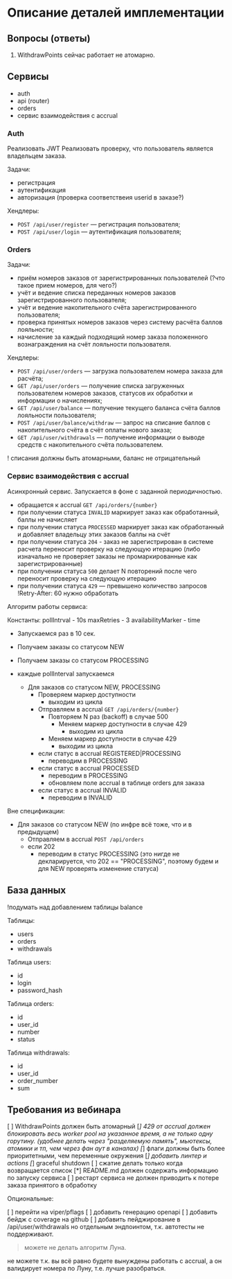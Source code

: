 # Описание деталей имплементации

## Вопросы (ответы)

1. WithdrawPoints сейчас работает не атомарно.

## Сервисы

* auth
* api (router)
* orders
* сервис взаимодействия с accrual

### Auth

Реализовать JWT
Реализовать проверку, что пользователь является владельцем заказа.

Задачи:

* регистрация
* аутентификация
* авторизация (проверка соответствеия userid в заказе?)

Хендлеры:

* `POST /api/user/register` — регистрация пользователя;
* `POST /api/user/login` — аутентификация пользователя;

### Orders

Задачи:

* приём номеров заказов от зарегистрированных пользователей (?что такое прием номеров, для чего?)
* учёт и ведение списка переданных номеров заказов зарегистрированного пользователя;
* учёт и ведение накопительного счёта зарегистрированного пользователя;
* проверка принятых номеров заказов через систему расчёта баллов лояльности;
* начисление за каждый подходящий номер заказа положенного вознаграждения на счёт лояльности пользователя.

Хендлеры:

* `POST /api/user/orders` — загрузка пользователем номера заказа для расчёта;
* `GET /api/user/orders` — получение списка загруженных пользователем номеров заказов, статусов их обработки и информации о начислениях;
* `GET /api/user/balance` — получение текущего баланса счёта баллов лояльности пользователя;
* `POST /api/user/balance/withdraw` — запрос на списание баллов с накопительного счёта в счёт оплаты нового заказа;
* `GET /api/user/withdrawals` — получение информации о выводе средств с накопительного счёта пользователем.

! списания должны быть атомарными, баланс не отрицательный

### Сервис взаимодействия с accrual

Асинхронный сервис. Запускается в фоне с заданной периодичностью.

* обращается к accrual `GET /api/orders/{number}`
* при получении статуса `INVALID` маркирует заказ как обработанный, баллы не начисляет
* при получении статуса `PROCESSED` маркирует заказ как обработанный и добавляет владельцу этих заказов баллы на счёт
* при получении статуса `204` - заказ не зарегистрирован в системе расчета переносит проверку на следующую итерацию (либо изначально не проверяет заказы не промаркированные как зарегистрированные)
* при получении статуса `500` делает N повторений после чего переносит проверку на следующую итерацию
* при получении статуса `429` — превышено количество запросов !Retry-After: 60 нужно обработать

Алгоритм работы сервиса:

Константы:
pollIntrval - 10s
maxRetries - 3
availabilityMarker - time

* Запускаемся раз в 10 сек.
* Получаем заказы со статусом NEW
* Получаем заказы со статусом PROCESSING

* каждые pollInterval запускаемся
  * Для заказов со статусом NEW, PROCESSING
    * Проверяем маркер доступности
      * выходим из цикла
    * Отправляем в accrual `GET /api/orders/{number}`
      * Повторяем N раз (backoff) в случае 500
        * Меняем маркер доступности в случае 429
          * выходим из цикла
      * Меняем маркер доступности в случае 429
        * выходим из цикла
    * если статус в accrual REGISTERED|PROCESSING
      * переводим в PROCESSING
    * если статус в accrual PROCESSED
      * переводим в PROCESSING
      * обновляем поле accrual в таблице orders для заказа
    * если статус в accrual INVALID
      * переводим в INVALID

Вне спецификации:
<!-- игнорируем, но т.к. всё равно скажут: ты не реализовал, а должен был сходить и отреверсить бинарь accrual или посмотреть в какое-то ещё левое ТЗ, то лучше учитывать при планировании -->
* Для заказов со статусом NEW (по инфре всё тоже, что и в предыдущем)
  * Отправляем в accrual `POST /api/orders`
  * если 202
    * переводим в статус PROCESSING (это нигде не декларируется, что 202 == "PROCESSING", поэтому будем и для NEW проверять изменение статуса)


## База данных

!подумать над добавлением таблицы balance

Таблицы:

* users
* orders
* withdrawals

Таблица users:

* id
* login
* password_hash

Таблица orders:

* id
* user_id
* number
* status

Таблица withdrawals:

* id
* user_id
* order_number
* sum

## Требования из вебинара

[ ] WithdrawPoints должен быть атомарный
[*] 429 от accrual должен блокировать весь worker pool на указанное время, а не только одну горутину. (удобнее делать через "разделяемую память", мьютексы, атомики и тп, чем через фан аут в каналах)
[*] флаги должны быть более приоритетными, чем переменные окружения
[*] добавить линтер и actions
[*] graceful shutdown
[ ] сжатие делать только когда возвращается список
[*] README.md должен содержать информацию по запуску сервиса
[ ] рестарт сервиса не должен приводить к потере заказа принятого в обработку

Опциональные:

[ ] перейти на viper/pflags
[ ] добавить генерацию openapi
[ ] добавить бейдж с coverage на github
[ ] добавить пейджирование в /api/user/withdrawals но отдельным эндпоинтом, т.к. автотесты не поддерживают.

> можете не делать алгоритм Луна.

не можете т.к. вы всё равно будете вынуждены работать с accrual, а он валидирует номера по Луну, т.е. лучше разобраться.

